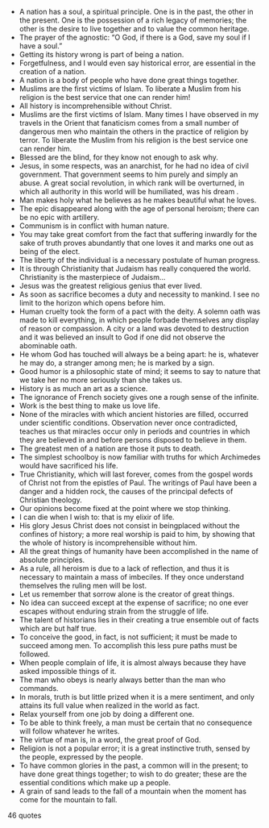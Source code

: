  - A nation has a soul, a spiritual principle. One is in the past, the other in the present. One is the possession of a rich legacy of memories; the other is the desire to live together and to value the common heritage.
 - The prayer of the agnostic: “O God, if there is a God, save my soul if I have a soul.”
 - Getting its history wrong is part of being a nation.
 - Forgetfulness, and I would even say historical error, are essential in the creation of a nation.
 - A nation is a body of people who have done great things together.
 - Muslims are the first victims of Islam. To liberate a Muslim from his religion is the best service that one can render him!
 - All history is incomprehensible without Christ.
 - Muslims are the first victims of Islam. Many times I have observed in my travels in the Orient that fanaticism comes from a small number of dangerous men who maintain the others in the practice of religion by terror. To liberate the Muslim from his religion is the best service one can render him.
 - Blessed are the blind, for they know not enough to ask why.
 - Jesus, in some respects, was an anarchist, for he had no idea of civil government. That government seems to him purely and simply an abuse. A great social revolution, in which rank will be overturned, in which all authority in this world will be humiliated, was his dream .
 - Man makes holy what he believes as he makes beautiful what he loves.
 - The epic disappeared along with the age of personal heroism; there can be no epic with artillery.
 - Communism is in conflict with human nature.
 - You may take great comfort from the fact that suffering inwardly for the sake of truth proves abundantly that one loves it and marks one out as being of the elect.
 - The liberty of the individual is a necessary postulate of human progress.
 - It is through Christianity that Judaism has really conquered the world. Christianity is the masterpiece of Judaism...
 - Jesus was the greatest religious genius that ever lived.
 - As soon as sacrifice becomes a duty and necessity to mankind. I see no limit to the horizon which opens before him.
 - Human cruelty took the form of a pact with the deity. A solemn oath was made to kill everything, in which people forbade themselves any display of reason or compassion. A city or a land was devoted to destruction and it was believed an insult to God if one did not observe the abominable oath.
 - He whom God has touched will always be a being apart: he is, whatever he may do, a stranger among men; he is marked by a sign.
 - Good humor is a philosophic state of mind; it seems to say to nature that we take her no more seriously than she takes us.
 - History is as much an art as a science.
 - The ignorance of French society gives one a rough sense of the infinite.
 - Work is the best thing to make us love life.
 - None of the miracles with which ancient histories are filled, occurred under scientific conditions. Observation never once contradicted, teaches us that miracles occur only in periods and countries in which they are believed in and before persons disposed to believe in them.
 - The greatest men of a nation are those it puts to death.
 - The simplest schoolboy is now familiar with truths for which Archimedes would have sacrificed his life.
 - True Christianity, which will last forever, comes from the gospel words of Christ not from the epistles of Paul. The writings of Paul have been a danger and a hidden rock, the causes of the principal defects of Christian theology.
 - Our opinions become fixed at the point where we stop thinking.
 - I can die when I wish to: that is my elixir of life.
 - His glory Jesus Christ does not consist in beingplaced without the confines of history; a more real worship is paid to him, by showing that the whole of history is incomprehensible without him.
 - All the great things of humanity have been accomplished in the name of absolute principles.
 - As a rule, all heroism is due to a lack of reflection, and thus it is necessary to maintain a mass of imbeciles. If they once understand themselves the ruling men will be lost.
 - Let us remember that sorrow alone is the creator of great things.
 - No idea can succeed except at the expense of sacrifice; no one ever escapes without enduring strain from the struggle of life.
 - The talent of historians lies in their creating a true ensemble out of facts which are but half true.
 - To conceive the good, in fact, is not sufficient; it must be made to succeed among men. To accomplish this less pure paths must be followed.
 - When people complain of life, it is almost always because they have asked impossible things of it.
 - The man who obeys is nearly always better than the man who commands.
 - In morals, truth is but little prized when it is a mere sentiment, and only attains its full value when realized in the world as fact.
 - Relax yourself from one job by doing a different one.
 - To be able to think freely, a man must be certain that no consequence will follow whatever he writes.
 - The virtue of man is, in a word, the great proof of God.
 - Religion is not a popular error; it is a great instinctive truth, sensed by the people, expressed by the people.
 - To have common glories in the past, a common will in the present; to have done great things together; to wish to do greater; these are the essential conditions which make up a people.
 - A grain of sand leads to the fall of a mountain when the moment has come for the mountain to fall.

46 quotes